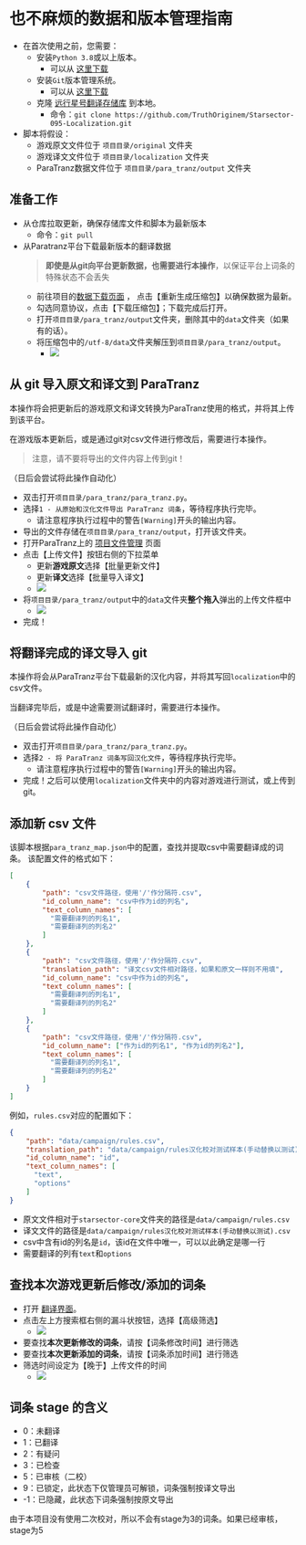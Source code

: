 # 也不麻烦的数据和版本管理指南
- 在首次使用之前，您需要：
    - 安装`Python 3.8`或以上版本。
      - 可以从 [这里下载](https://www.python.org/downloads/)
    - 安装`Git`版本管理系统。
      - 可以从 [这里下载](https://git-scm.com/downloads)
    - 克隆 [远行星号翻译存储库](https://github.com/TruthOriginem/Starsector-095-Localization) 到本地。
      - 命令：`git clone https://github.com/TruthOriginem/Starsector-095-Localization.git`
- 脚本将假设：
  - 游戏原文文件位于 `项目目录/original` 文件夹
  - 游戏译文文件位于 `项目目录/localization` 文件夹
  - ParaTranz数据文件位于 `项目目录/para_tranz/output` 文件夹

## 准备工作
- 从仓库拉取更新，确保存储库文件和脚本为最新版本
  - 命令：`git pull`
- 从Paratranz平台下载最新版本的翻译数据
  > **即使是从git向平台更新数据，也需要进行本操作**，以保证平台上词条的特殊状态不会丢失
  - 前往项目的[数据下载页面](https://paratranz.cn/projects/3489/artifact) ，
    点击【重新生成压缩包】以确保数据为最新。
  - 勾选同意协议，点击【下载压缩包】；下载完成后打开。
  - 打开`项目目录/para_tranz/output`文件夹，删除其中的`data`文件夹（如果有的话）。
  - 将压缩包中的`/utf-8/data`文件夹解压到`项目目录/para_tranz/output`。
    - ![][unzip]

## 从 git 导入原文和译文到 ParaTranz
本操作将会把更新后的游戏原文和译文转换为ParaTranz使用的格式，并将其上传到该平台。

在游戏版本更新后，或是通过git对csv文件进行修改后，需要进行本操作。

> 注意，请不要将导出的文件内容上传到git！

（日后会尝试将此操作自动化）

- 双击打开`项目目录/para_tranz/para_tranz.py`。
- 选择`1 - 从原始和汉化文件导出 ParaTranz 词条`，等待程序执行完毕。
  - 请注意程序执行过程中的警告`[Warning]`开头的输出内容。
- 导出的文件存储在`项目目录/para_tranz/output`，打开该文件夹。
- 打开ParaTranz上的 [项目文件管理](https://paratranz.cn/projects/3489/settings/files) 页面
- 点击【上传文件】按钮右侧的下拉菜单
  - 更新**游戏原文**选择【批量更新文件】
  - 更新**译文**选择【批量导入译文】  
  - ![][update_files]
- 将`项目目录/para_tranz/output`中的`data`文件夹**整个拖入**弹出的上传文件框中
  - ![][upload_folder]
- 完成！

## 将翻译完成的译文导入 git
本操作将会从ParaTranz平台下载最新的汉化内容，并将其写回`localization`中的csv文件。

当翻译完毕后，或是中途需要测试翻译时，需要进行本操作。

（日后会尝试将此操作自动化）

- 双击打开`项目目录/para_tranz/para_tranz.py`。
- 选择`2 - 将 ParaTranz 词条写回汉化文件`，等待程序执行完毕。
  - 请注意程序执行过程中的警告`[Warning]`开头的输出内容。
- 完成！之后可以使用`localization`文件夹中的内容对游戏进行测试，或上传到 git。

## 添加新 csv 文件
该脚本根据`para_tranz_map.json`中的配置，查找并提取csv中需要翻译成的词条。
该配置文件的格式如下：
```json
[
    {
        "path": "csv文件路径，使用'/'作分隔符.csv",
        "id_column_name": "csv中作为id的列名",
        "text_column_names": [
          "需要翻译列的列名1",
          "需要翻译列的列名2"
        ]
    },
    {
        "path": "csv文件路径，使用'/'作分隔符.csv",
        "translation_path": "译文csv文件相对路径，如果和原文一样则不用填",
        "id_column_name": "csv中作为id的列名",
        "text_column_names": [
          "需要翻译列的列名1",
          "需要翻译列的列名2"
        ]
    },
    {
        "path": "csv文件路径，使用'/'作分隔符.csv",
        "id_column_name": ["作为id的列名1", "作为id的列名2"],
        "text_column_names": [
          "需要翻译列的列名1",
          "需要翻译列的列名2"
        ]
    }
]
```

例如，`rules.csv`对应的配置如下：
```json
{
    "path": "data/campaign/rules.csv",
    "translation_path": "data/campaign/rules汉化校对测试样本(手动替换以测试).csv",
    "id_column_name": "id",
    "text_column_names": [
      "text",
      "options"
    ]
}
```
- 原文文件相对于`starsector-core`文件夹的路径是`data/campaign/rules.csv`
- 译文文件的路径是`data/campaign/rules汉化校对测试样本(手动替换以测试).csv`
- csv中含有id的列名是`id`，该id在文件中唯一，可以以此确定是哪一行
- 需要翻译的列有`text`和`options`

## 查找本次游戏更新后修改/添加的词条
- 打开 [翻译界面](https://paratranz.cn/projects/3489/strings)。
- 点击左上方搜索框右侧的漏斗状按钮，选择【高级筛选】
  - ![][advance_filter]
- 要查找**本次更新修改的词条**，请按【词条修改时间】进行筛选
- 要查找**本次更新添加的词条**，请按【词条添加时间】进行筛选
- 筛选时间设定为【晚于】上传文件的时间
  - ![][filter_options] 

## 词条 stage 的含义
- 0：未翻译
- 1：已翻译
- 2：有疑问
- 3：已检查
- 5：已审核（二校）
- 9：已锁定，此状态下仅管理员可解锁，词条强制按译文导出
- -1：已隐藏，此状态下词条强制按原文导出

由于本项目没有使用二次校对，所以不会有stage为3的词条。如果已经审核，stage为5

[update_files]:update_files.png
[upload_folder]:upload_folder.png
[unzip]:unzip.png
[advance_filter]:advance_filter.png
[filter_options]:filter_options.png